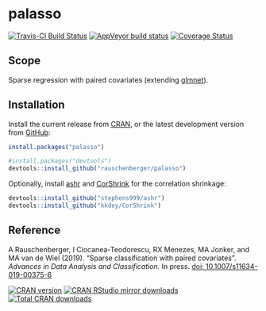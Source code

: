 palasso
================

<!-- Modify xxx.Rmd, not xxx.md! -->

[![Travis-CI Build
Status](https://travis-ci.org/rauschenberger/palasso.svg)](https://travis-ci.org/rauschenberger/palasso)
[![AppVeyor build
status](https://ci.appveyor.com/api/projects/status/github/rauschenberger/palasso?svg=true)](https://ci.appveyor.com/project/rauschenberger/palasso)
[![Coverage
Status](https://codecov.io/github/rauschenberger/palasso/coverage.svg?branch=master)](https://codecov.io/github/rauschenberger/palasso)

## Scope

Sparse regression with paired covariates (extending
[glmnet](https://CRAN.R-project.org/package=glmnet)).

## Installation

Install the current release from
[CRAN](https://CRAN.R-project.org/package=palasso), or the latest
development version from
[GitHub](https://github.com/rauschenberger/palasso):

``` r
install.packages("palasso")
```

``` r
#install.packages("devtools")
devtools::install_github("rauschenberger/palasso")
```

Optionally, install [ashr](https://github.com/stephens999/ashr) and
[CorShrink](https://github.com/kkdey/CorShrink) for the correlation
shrinkage:

``` r
devtools::install_github("stephens999/ashr")
devtools::install_github("kkdey/CorShrink")
```

## Reference

A Rauschenberger, I Ciocanea-Teodorescu, RX Menezes, MA Jonker, and MA
van de Wiel (2019). “Sparse classification with paired covariates”.
*Advances in Data Analysis and Classification.* In press.
[doi: 10.1007/s11634-019-00375-6](https://doi.org/10.1007/s11634-019-00375-6)

[![CRAN
version](https://www.r-pkg.org/badges/version/palasso)](https://CRAN.R-project.org/package=palasso)
[![CRAN RStudio mirror
downloads](https://cranlogs.r-pkg.org/badges/palasso)](https://CRAN.R-project.org/package=palasso)
[![Total CRAN
downloads](https://cranlogs.r-pkg.org/badges/grand-total/palasso)](https://CRAN.R-project.org/package=palasso)
